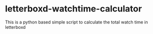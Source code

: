 # letterboxd-watchtime-calculator
This is a python based simple script to calculate the total watch time in letterboxd 
